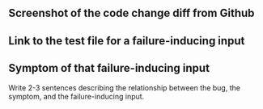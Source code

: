 ## Screenshot of the code change diff from Github

## Link to the test file for a failure-inducing input


## Symptom of that failure-inducing input

Write 2-3 sentences describing the relationship between the bug, the
symptom, and the failure-inducing input.
